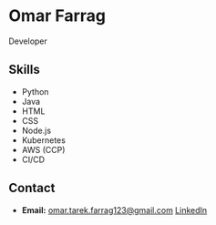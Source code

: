 # Omar Farrag

Developer

## Skills

- Python
- Java
- HTML
- CSS
- Node.js
- Kubernetes
- AWS (CCP)
- CI/CD

## Contact

- **Email:** omar.tarek.farrag123@gmail.com
[LinkedIn]([https://www.linkedin.com/in/your-username/](https://www.linkedin.com/in/omarfarrag01/)https://www.linkedin.com/in/omarfarrag01/)
  
